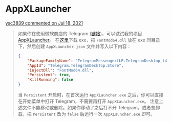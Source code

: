 # AppXLauncher

[ysc3839 commented on Jul 18, 2021](https://github.com/ysc3839/FontMod/issues/70#issuecomment-882069692)

> 如果你在使用微软商店的 Telegram ([链接](https://www.microsoft.com/store/productId/9NZTWSQNTD0S))，可以试试我的项目 [AppXLauncher](https://github.com/ysc3839/AppXLauncher)。
> 在[这里](https://github.com/ysc3839/AppXLauncher/actions/runs/1042583200)下载 exe，把 `FontMod64.dll` 放在 exe 同目录下，然后创建 `AppXLauncher.json` 文件并写入以下内容：
> 
> ``` json
> {
>     "PackageFamilyName": "TelegramMessengerLLP.TelegramDesktop_t4vj0pshhgkwm",
>     "AppId": "Telegram.TelegramDesktop.Store",
>     "InjectDll": "FontMod64.dll",
>     "Persistent": true,
>     "KillRunning": false
> }
> ```
> 
> 当 `Persistent` 开启时，在首次运行 `AppXLauncher.exe` 之后，你可以直接在开始菜单中打开 Telegram，不需要再打开 `AppXLauncher.exe`。
> 注意上述文件不能移动或删除。如果你移动了之后打不开 Telegram，或者想卸载，把 `Persistent` 改为 `false` 后运行一次 `AppXLauncher.exe` 即可。

